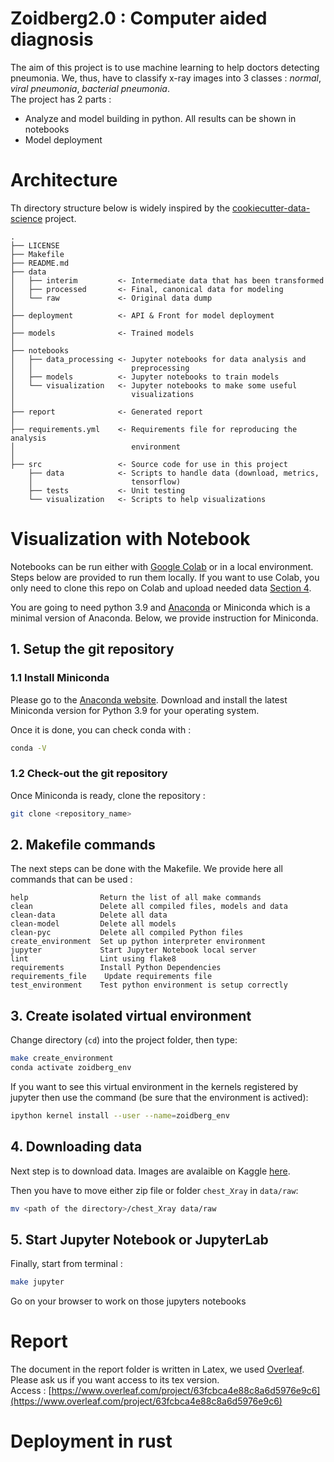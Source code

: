# Zoidberg2.0 : Computer aided diagnosis

The aim of this project is to use machine learning to help doctors detecting pneumonia. We, thus, have to classify x-ray images into 3 classes : *normal*, *viral pneumonia*, *bacterial pneumonia*.  
The project has 2 parts :
- Analyze and model building in python. All results can be shown in notebooks
- Model deployment

# Architecture

Th directory structure below is widely inspired by the [cookiecutter-data-science](https://github.com/drivendata/cookiecutter-data-science) project.

```
.
├── LICENSE
├── Makefile
├── README.md
├── data
│   ├── interim         <- Intermediate data that has been transformed
│   ├── processed       <- Final, canonical data for modeling
│   └── raw             <- Original data dump
│
├── deployment          <- API & Front for model deployment
│
├── models              <- Trained models
│
├── notebooks
│   ├── data_processing <- Jupyter notebooks for data analysis and
│   │                      preprocessing
│   ├── models          <- Jupyter notebooks to train models
│   └── visualization   <- Jupyter notebooks to make some useful
│                          visualizations
│
├── report              <- Generated report
│
├── requirements.yml    <- Requirements file for reproducing the analysis
│                          environment
│
├── src                 <- Source code for use in this project
    ├── data            <- Scripts to handle data (download, metrics,
    │                      tensorflow)
    ├── tests           <- Unit testing
    └── visualization   <- Scripts to help visualizations
```

# Visualization with Notebook

Notebooks can be run either with [Google Colab](https://colab.research.google.com/) or in a local environment. Steps below are provided to run them locally. If you want to use Colab, you only need to clone this repo on Colab and upload needed data [Section 4](#31-downloading-data).


You are going to need python 3.9 and [Anaconda](https://www.anaconda.com/) or Miniconda which is a minimal version of Anaconda. Below, we provide instruction for Miniconda.

## 1. Setup the git repository


### 1.1 Install Miniconda

Please go to the [Anaconda website](https://docs.conda.io/en/latest/miniconda.html). Download and install the latest Miniconda version for Python 3.9 for your operating system.  

Once it is done, you can check conda with :
```bash
conda -V
```


### 1.2 Check-out the git repository

Once Miniconda is ready, clone the repository :

```bash
git clone <repository_name>
```


## 2. Makefile commands

The next steps can be done with the Makefile. We provide here all commands that can be used : 
```
help                Return the list of all make commands
clean               Delete all compiled files, models and data 
clean-data          Delete all data 
clean-model         Delete all models 
clean-pyc           Delete all compiled Python files 
create_environment  Set up python interpreter environment 
jupyter             Start Jupyter Notebook local server 
lint                Lint using flake8 
requirements        Install Python Dependencies 
requirements_file    Update requirements file 
test_environment    Test python environment is setup correctly 
```

## 3. Create isolated virtual environment

Change directory (`cd`) into the project folder, then type:

```bash
make create_environment
conda activate zoidberg_env
```

If you want to see this virtual environment in the kernels registered by jupyter then use the command (be sure that the environment is actived):
```bash
ipython kernel install --user --name=zoidberg_env
```
## 4. Downloading data

Next step is to download data. Images are avalaible on Kaggle [here](https://www.kaggle.com/datasets/paultimothymooney/chest-xray-pneumonia).

Then you have to move either zip file or folder `chest_Xray` in `data/raw`:
```bash
mv <path of the directory>/chest_Xray data/raw
```

## 5. Start Jupyter Notebook or JupyterLab

Finally, start from terminal :
```bash
make jupyter
```

Go on your browser to work on those jupyters notebooks

# Report 

The document in the report folder is written in Latex, we used [Overleaf](https://www.overleaf.com/). Please ask us if you want access to its tex version.  
Access : [https://www.overleaf.com/project/63fcbca4e88c8a6d5976e9c6](https://www.overleaf.com/project/63fcbca4e88c8a6d5976e9c6)

# Deployment in rust